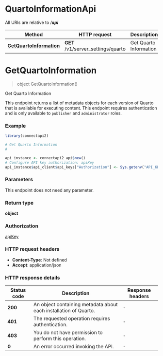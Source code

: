 # QuartoInformationApi

All URIs are relative to */__api__*

Method | HTTP request | Description
------------- | ------------- | -------------
[**GetQuartoInformation**](QuartoInformationApi.md#GetQuartoInformation) | **GET** /v1/server_settings/quarto | Get Quarto Information


# **GetQuartoInformation**
> object GetQuartoInformation()

Get Quarto Information

This endpoint returns a list of metadata objects for each version of Quarto that is available for executing content.  This endpoint requires authentication and is only available to `publisher` and `administrator` roles.

### Example
```R
library(connectapi2)

# Get Quarto Information
#

api_instance <- connectapi2_api$new()
# Configure API key authorization: apiKey
api_instance$api_client$api_keys["Authorization"] <- Sys.getenv("API_KEY")
```

### Parameters
This endpoint does not need any parameter.

### Return type

**object**

### Authorization

[apiKey](../README.md#apiKey)

### HTTP request headers

 - **Content-Type**: Not defined
 - **Accept**: application/json

### HTTP response details
| Status code | Description | Response headers |
|-------------|-------------|------------------|
| **200** | An object containing metadata about each installation of Quarto. |  -  |
| **401** | The requested operation requires authentication. |  -  |
| **403** | You do not have permission to perform this operation. |  -  |
| **0** | An error occurred invoking the API. |  -  |

